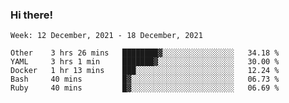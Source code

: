 ### Hi there!

<!--START_SECTION:waka-->
```text
Week: 12 December, 2021 - 18 December, 2021

Other    3 hrs 26 mins   ████████▓░░░░░░░░░░░░░░░░   34.18 % 
YAML     3 hrs 1 min     ███████▓░░░░░░░░░░░░░░░░░   30.00 % 
Docker   1 hr 13 mins    ███░░░░░░░░░░░░░░░░░░░░░░   12.24 % 
Bash     40 mins         █▓░░░░░░░░░░░░░░░░░░░░░░░   06.73 % 
Ruby     40 mins         █▓░░░░░░░░░░░░░░░░░░░░░░░   06.69 % 
```
<!--END_SECTION:waka-->
